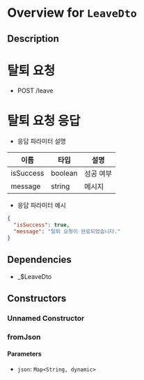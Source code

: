 # Overview for `LeaveDto`

## Description

# 탈퇴 요청

 - POST /leave

 # 탈퇴 요청 응답

 - 응답 파라미터 설명

  |이름|타입|설명|
  |-|-|-|
  |isSuccess|boolean|성공 여부|
  |message|string|메시지|

 - 응답 파라미터 예시

 ```json
 {
   "isSuccess": true,
   "message": "탈퇴 요청이 완료되었습니다."
 }
 ```

## Dependencies

- _$LeaveDto

## Constructors

### Unnamed Constructor


### fromJson


#### Parameters

- `json`: `Map<String, dynamic>`
